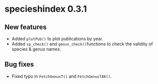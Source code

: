 # specieshindex 0.3.1
## New features
- Added `plotPub()` to plot publications by year.
- Added `sp_check()` and `genus_check()`functions to check the validity of species & genus names.
## Bug fixes
- Fixed typo in `FetchGenusT()` and `FetchGenusTAK()`.
